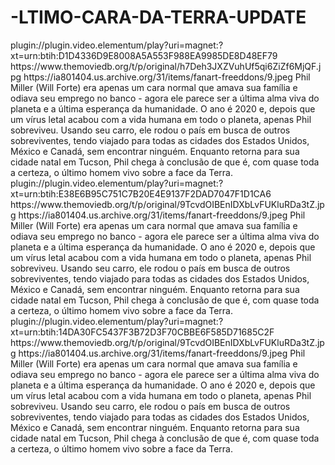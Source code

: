 # -LTIMO-CARA-DA-TERRA-UPDATE

<item>
<title>[COLOR silver][B] O ÚLTIMO CARA DA TERRA 1° TEMPORADA [/COLOR][/B][COLOR yellow]  FULL HD  [B][/COLOR][/B]</title>
<link>plugin://plugin.video.elementum/play?uri=magnet:?xt=urn:btih:D1D4336D9E8008A5A553F988EA9985DE8D48EF79</link>
<thumbnail>https://www.themoviedb.org/t/p/original/h7Deh3JXZVuhUf5qi6ZiZf6MjQF.jpg</thumbnail>
<fanart>https://ia801404.us.archive.org/31/items/fanart-freeddons/9.jpeg</fanart>
<info>Phil Miller (Will Forte) era apenas um cara normal que amava sua família e odiava seu emprego no banco - agora ele parece ser a última alma viva do planeta e a última esperança da humanidade.  O ano é 2020 e, depois que um vírus letal acabou com a vida humana em todo o planeta, apenas Phil sobreviveu. Usando seu carro, ele rodou o país em busca de outros sobreviventes, tendo viajado para todas as cidades dos Estados Unidos, México e Canadá, sem encontrar ninguém.  Enquanto retorna para sua cidade natal em Tucson, Phil chega à conclusão de que é, com quase toda a certeza, o último homem vivo sobre a face da Terra.</info>
</item>

<item>
<title>[COLOR silver][B] O ÚLTIMO CARA DA TERRA 2° TEMPORADA [/COLOR][/B][COLOR yellow]  FULL HD  [B][/COLOR][/B]</title>
<link>plugin://plugin.video.elementum/play?uri=magnet:?xt=urn:btih:E38E6B95C751C7B20E4E9137F2DAD7047F1D1CA6</link>
<thumbnail>https://www.themoviedb.org/t/p/original/9TcvdOIBEnIDXbLvFUKluRDa3tZ.jpg</thumbnail>
<fanart>https://ia801404.us.archive.org/31/items/fanart-freeddons/9.jpeg</fanart>
<info>Phil Miller (Will Forte) era apenas um cara normal que amava sua família e odiava seu emprego no banco - agora ele parece ser a última alma viva do planeta e a última esperança da humanidade.  O ano é 2020 e, depois que um vírus letal acabou com a vida humana em todo o planeta, apenas Phil sobreviveu. Usando seu carro, ele rodou o país em busca de outros sobreviventes, tendo viajado para todas as cidades dos Estados Unidos, México e Canadá, sem encontrar ninguém.  Enquanto retorna para sua cidade natal em Tucson, Phil chega à conclusão de que é, com quase toda a certeza, o último homem vivo sobre a face da Terra.</info>
</item>

<item>
<title>[COLOR silver][B] O ÚLTIMO CARA DA TERRA 3° TEMPORADA [/COLOR][/B][COLOR yellow]  FULL HD  [B][/COLOR][/B]</title>
<link>plugin://plugin.video.elementum/play?uri=magnet:?xt=urn:btih:14DA30FC5437F3B72D3F70CBBE6F585D71685C2F</link>
<thumbnail>https://www.themoviedb.org/t/p/original/9TcvdOIBEnIDXbLvFUKluRDa3tZ.jpg</thumbnail>
<fanart>https://ia801404.us.archive.org/31/items/fanart-freeddons/9.jpeg</fanart>
<info>Phil Miller (Will Forte) era apenas um cara normal que amava sua família e odiava seu emprego no banco - agora ele parece ser a última alma viva do planeta e a última esperança da humanidade.  O ano é 2020 e, depois que um vírus letal acabou com a vida humana em todo o planeta, apenas Phil sobreviveu. Usando seu carro, ele rodou o país em busca de outros sobreviventes, tendo viajado para todas as cidades dos Estados Unidos, México e Canadá, sem encontrar ninguém.  Enquanto retorna para sua cidade natal em Tucson, Phil chega à conclusão de que é, com quase toda a certeza, o último homem vivo sobre a face da Terra.</info>
</item>





